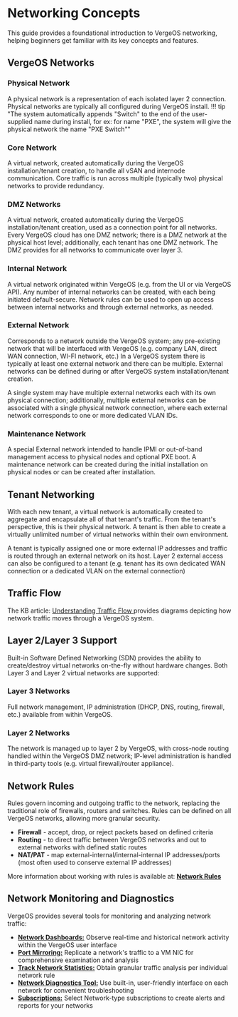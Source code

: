 # Networking Concepts

This guide provides a foundational introduction to VergeOS networking, helping beginners get familiar with its key concepts and features.


## VergeOS Networks

### Physical Network

A physical network is a representation of each isolated layer 2 connection. Physical networks are typically all configured during VergeOS install. 
!!! tip "The system automatically appends "Switch" to the end of the user-supplied name during install, for ex: for name "PXE", the system will give the physical network the name "PXE Switch""

### Core Network

A virtual network, created automatically during the VergeOS installation/tenant creation, to handle all vSAN and internode communication. Core traffic is run across multiple (typically two) physical networks to provide redundancy.

### DMZ Networks

A virtual network, created automatically during the VergeOS installation/tenant creation, used as a connection point for all networks. Every VergeOS cloud has one DMZ network; there is a DMZ network at the physical host level; additionally, each tenant has one DMZ network. The DMZ provides for all networks to communicate over layer 3.

### Internal Network

A virtual network originated within VergeOS (e.g. from the UI or via VergeOS API). Any number of internal networks can be created, with each being initiated default-secure. Network rules can be used to open up access between internal networks and through external networks, as needed.

### External Network

Corresponds to a network outside the VergeOS system; any pre-existing network that will be interfaced with VergeOS (e.g. company LAN, direct WAN connection, WI-FI network, etc.) In a VergeOS system there is typically at least one external network and there can be multiple. External networks can be defined during or after VergeOS system installation/tenant creation. 

A single system may have multiple external networks each with its own physical connection; additionally, multiple external networks can be associated with a single physical network connection, where each external network corresponds to one or more dedicated VLAN IDs.


### Maintenance Network

A special External network intended to handle IPMI or out-of-band management access to physical nodes and optional PXE boot. A maintenance network can be created during the initial installation on physical nodes or can be created after installation.

## Tenant Networking

With each new tenant, a virtual network is automatically created to aggregate and encapsulate all of that tenant's traffic.  From the tenant's perspective, this is their physical network. A tenant is then able to create a virtually unlimited number of virtual networks within their own environment.

A tenant is typically assigned one or more external IP addresses and traffic is routed through an external network on its host.  Layer 2 external access can also be configured to a tenant (e.g. tenant has its own dedicated WAN connection or a dedicated VLAN on the external connection) 


## Traffic Flow

The KB article: [Understanding Traffic Flow ](/knowledge-base/understanding-traffic-flow) provides diagrams depicting how network traffic moves through a VergeOS system. 


## Layer 2/Layer 3 Support

Built-in Software Defined Networking (SDN) provides the ability to create/destroy virtual networks on-the-fly without hardware changes. Both Layer 3 and Layer 2 virtual networks are supported:

### Layer 3 Networks

Full network management, IP administration (DHCP, DNS, routing, firewall, etc.) available from within VergeOS.

### Layer 2 Networks

The network is managed up to layer 2 by VergeOS, with cross-node routing handled within the VergeOS DMZ network; IP-level administration is handled in third-party tools (e.g. virtual firewall/router appliance).

## Network Rules

Rules govern incoming and outgoing traffic to the network, replacing the traditional role of firewalls, routers and switches. Rules can be defined on all VergeOS networks, allowing more granular security. 

* **Firewall** - accept, drop, or reject packets based on defined criteria
* **Routing** - to direct traffic between VergeOS networks and out to external networks with defined static routes
* **NAT/PAT** - map external-internal/internal-internal IP addresses/ports (most often used to conserve external IP addresses)

More information about working with rules is available at: [**Network Rules**](/product-guide/networks/network-rules)


## Network Monitoring and Diagnostics

VergeOS provides several tools for monitoring and analyzing network traffic:

* [**Network Dashboards:**](/product-guide/networks/network-dashboards) Observe real-time and historical network activity within the VergeOS user interface
* [**Port Mirroring:**](/product-guide/networks/port-mirroring) Replicate a network's traffic to a VM NIC for comprehensive examination and analysis
* [**Track Network Statistics:**](/product-guide/networks/tracking-net-statistics) Obtain granular traffic analysis per individual network rule
* [**Network Diagnostics Tool:**](/product-guide/networks/net-diagnostics) Use built-in, user-friendly interface on each network for convenient troubleshooting   
*  [**Subscriptions:**](/product-guide/system/subscriptions-overview) Select Network-type subscriptions to create alerts and reports for your networks



